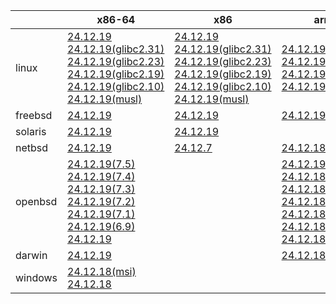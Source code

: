 ||x86-64|x86|arm64|ppc64le|armel|armv7|
| --- | --- | --- | --- | --- | --- | --- |
|linux|[24.12.19](https://github.com/roswell/sbcl_head/releases/download/24.12.19/sbcl-24.12.19-x86-64-linux-binary.tar.bz2)<br />[24.12.19(glibc2.31)](https://github.com/roswell/sbcl_head/releases/download/24.12.19/sbcl-24.12.19-x86-64-linux-glibc2.31-binary.tar.bz2)<br />[24.12.19(glibc2.23)](https://github.com/roswell/sbcl_head/releases/download/24.12.19/sbcl-24.12.19-x86-64-linux-glibc2.23-binary.tar.bz2)<br />[24.12.19(glibc2.19)](https://github.com/roswell/sbcl_head/releases/download/24.12.19/sbcl-24.12.19-x86-64-linux-glibc2.19-binary.tar.bz2)<br />[24.12.19(glibc2.10)](https://github.com/roswell/sbcl_head/releases/download/24.12.19/sbcl-24.12.19-x86-64-linux-glibc2.10-binary.tar.bz2)<br />[24.12.19(musl)](https://github.com/roswell/sbcl_head/releases/download/24.12.19/sbcl-24.12.19-x86-64-linux-musl-binary.tar.bz2)<br />|[24.12.19](https://github.com/roswell/sbcl_head/releases/download/24.12.19/sbcl-24.12.19-x86-linux-binary.tar.bz2)<br />[24.12.19(glibc2.31)](https://github.com/roswell/sbcl_head/releases/download/24.12.19/sbcl-24.12.19-x86-linux-glibc2.31-binary.tar.bz2)<br />[24.12.19(glibc2.23)](https://github.com/roswell/sbcl_head/releases/download/24.12.19/sbcl-24.12.19-x86-linux-glibc2.23-binary.tar.bz2)<br />[24.12.19(glibc2.19)](https://github.com/roswell/sbcl_head/releases/download/24.12.19/sbcl-24.12.19-x86-linux-glibc2.19-binary.tar.bz2)<br />[24.12.19(glibc2.10)](https://github.com/roswell/sbcl_head/releases/download/24.12.19/sbcl-24.12.19-x86-linux-glibc2.10-binary.tar.bz2)<br />[24.12.19(musl)](https://github.com/roswell/sbcl_head/releases/download/24.12.19/sbcl-24.12.19-x86-linux-musl-binary.tar.bz2)<br />|[24.12.19](https://github.com/roswell/sbcl_head/releases/download/24.12.19/sbcl-24.12.19-arm64-linux-binary.tar.bz2)<br />[24.12.19(glibc2.23)](https://github.com/roswell/sbcl_head/releases/download/24.12.19/sbcl-24.12.19-arm64-linux-glibc2.23-binary.tar.bz2)<br />[24.12.19(glibc2.19)](https://github.com/roswell/sbcl_head/releases/download/24.12.19/sbcl-24.12.19-arm64-linux-glibc2.19-binary.tar.bz2)<br />[24.12.19(musl)](https://github.com/roswell/sbcl_head/releases/download/24.12.19/sbcl-24.12.19-arm64-linux-musl-binary.tar.bz2)<br />|[24.12.19](https://github.com/roswell/sbcl_head/releases/download/24.12.19/sbcl-24.12.19-ppc64le-linux-binary.tar.bz2)<br />[24.12.19(glibc2.23)](https://github.com/roswell/sbcl_head/releases/download/24.12.19/sbcl-24.12.19-ppc64le-linux-glibc2.23-binary.tar.bz2)<br />[24.12.19(glibc2.19)](https://github.com/roswell/sbcl_head/releases/download/24.12.19/sbcl-24.12.19-ppc64le-linux-glibc2.19-binary.tar.bz2)<br />|[24.12.18](https://github.com/roswell/sbcl_head/releases/download/24.12.18/sbcl-24.12.18-armel-linux-binary.tar.bz2)<br />|[24.12.18](https://github.com/roswell/sbcl_head/releases/download/24.12.18/sbcl-24.12.18-armv7-linux-binary.tar.bz2)<br />|
|freebsd|[24.12.19](https://github.com/roswell/sbcl_head/releases/download/24.12.19/sbcl-24.12.19-x86-64-freebsd-binary.tar.bz2)<br />|[24.12.19](https://github.com/roswell/sbcl_head/releases/download/24.12.19/sbcl-24.12.19-x86-freebsd-binary.tar.bz2)<br />|[24.12.19](https://github.com/roswell/sbcl_head/releases/download/24.12.19/sbcl-24.12.19-arm64-freebsd-binary.tar.bz2)<br />||||
|solaris|[24.12.19](https://github.com/roswell/sbcl_head/releases/download/24.12.19/sbcl-24.12.19-x86-64-solaris-binary.tar.bz2)<br />|[24.12.19](https://github.com/roswell/sbcl_head/releases/download/24.12.19/sbcl-24.12.19-x86-solaris-binary.tar.bz2)<br />|||||
|netbsd|[24.12.19](https://github.com/roswell/sbcl_head/releases/download/24.12.19/sbcl-24.12.19-x86-64-netbsd-binary.tar.bz2)<br />|[24.12.7](https://github.com/roswell/sbcl_head/releases/download/24.12.7/sbcl-24.12.7-x86-netbsd-binary.tar.bz2)<br />|[24.12.18](https://github.com/roswell/sbcl_head/releases/download/24.12.18/sbcl-24.12.18-arm64-netbsd-binary.tar.bz2)<br />||||
|openbsd|[24.12.19(7.5)](https://github.com/roswell/sbcl_head/releases/download/24.12.19/sbcl-24.12.19-x86-64-openbsd-7.5-binary.tar.bz2)<br />[24.12.19(7.4)](https://github.com/roswell/sbcl_head/releases/download/24.12.19/sbcl-24.12.19-x86-64-openbsd-7.4-binary.tar.bz2)<br />[24.12.19(7.3)](https://github.com/roswell/sbcl_head/releases/download/24.12.19/sbcl-24.12.19-x86-64-openbsd-7.3-binary.tar.bz2)<br />[24.12.19(7.2)](https://github.com/roswell/sbcl_head/releases/download/24.12.19/sbcl-24.12.19-x86-64-openbsd-7.2-binary.tar.bz2)<br />[24.12.19(7.1)](https://github.com/roswell/sbcl_head/releases/download/24.12.19/sbcl-24.12.19-x86-64-openbsd-7.1-binary.tar.bz2)<br />[24.12.19(6.9)](https://github.com/roswell/sbcl_head/releases/download/24.12.19/sbcl-24.12.19-x86-64-openbsd-6.9-binary.tar.bz2)<br />[24.12.19](https://github.com/roswell/sbcl_head/releases/download/24.12.19/sbcl-24.12.19-x86-64-openbsd-binary.tar.bz2)<br />||[24.12.19(7.1)](https://github.com/roswell/sbcl_head/releases/download/24.12.19/sbcl-24.12.19-arm64-openbsd-7.1-binary.tar.bz2)<br />[24.12.18(7.5)](https://github.com/roswell/sbcl_head/releases/download/24.12.18/sbcl-24.12.18-arm64-openbsd-7.5-binary.tar.bz2)<br />[24.12.18](https://github.com/roswell/sbcl_head/releases/download/24.12.18/sbcl-24.12.18-arm64-openbsd-binary.tar.bz2)<br />[24.12.18(7.4)](https://github.com/roswell/sbcl_head/releases/download/24.12.18/sbcl-24.12.18-arm64-openbsd-7.4-binary.tar.bz2)<br />[24.12.18(7.3)](https://github.com/roswell/sbcl_head/releases/download/24.12.18/sbcl-24.12.18-arm64-openbsd-7.3-binary.tar.bz2)<br />[24.12.18(7.2)](https://github.com/roswell/sbcl_head/releases/download/24.12.18/sbcl-24.12.18-arm64-openbsd-7.2-binary.tar.bz2)<br />[24.12.18(6.9)](https://github.com/roswell/sbcl_head/releases/download/24.12.18/sbcl-24.12.18-arm64-openbsd-6.9-binary.tar.bz2)<br />||||
|darwin|[24.12.19](https://github.com/roswell/sbcl_head/releases/download/24.12.19/sbcl-24.12.19-x86-64-darwin-binary.tar.bz2)<br />||[24.12.18](https://github.com/roswell/sbcl_head/releases/download/24.12.18/sbcl-24.12.18-arm64-darwin-binary.tar.bz2)<br />||||
|windows|[24.12.18(msi)](https://github.com/roswell/sbcl_head/releases/download/24.12.18/sbcl-24.12.18-x86-64-windows-binary.msi)<br />[24.12.18](https://github.com/roswell/sbcl_head/releases/download/24.12.18/sbcl-24.12.18-x86-64-windows-binary.tar.bz2)<br />||||||

